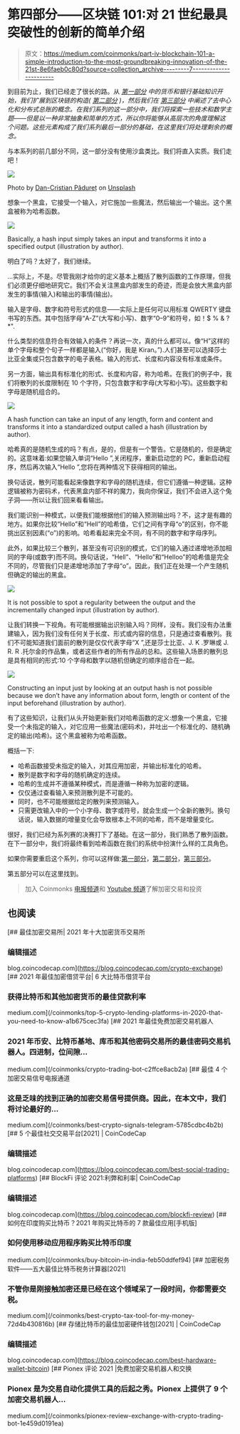 # 第四部分——区块链 101:对 21 世纪最具突破性的创新的简单介绍

> 原文：<https://medium.com/coinmonks/part-iv-blockchain-101-a-simple-introduction-to-the-most-groundbreaking-innovation-of-the-21st-8e6faeb0c80d?source=collection_archive---------7----------------------->

到目前为止，我们已经走了很长的路。从 [*第一部分*](https://kiranbanakar.medium.com/part-i-blockchain-101-a-simple-introduction-to-the-most-groundbreaking-innovation-of-the-21st-c81d5fa16e8e) *中的货币和银行基础知识开始，我们扩展到区块链的构造(* [*第二部分*](https://kiranbanakar.medium.com/part-ii-blockchain-101-a-simple-introduction-to-the-most-groundbreaking-innovation-of-the-21st-26e66bb3da17) *)，然后我们在* [*第三部分*](https://kiranbanakar.medium.com/part-iii-blockchain-101-a-simple-introduction-to-the-most-groundbreaking-innovation-of-the-21st-a6c303ddff12) *中阐述了去中心化和分布式总账的概念。在我们系列的这一部分中，我们将探索一些技术和数学主题——但是以一种非常抽象和简单的方式，所以你将能够从高层次的角度理解这个问题。这些元素构成了我们系列最后一部分的基础，在这里我们将处理剩余的概念。*

与本系列的前几部分不同，这一部分没有使用沙盒类比。我们将直入实质。我们走吧！

![](img/c57d999cad3c02ede4d69d276aa0ad4a.png)

Photo by [Dan-Cristian Pădureț](https://unsplash.com/@dancristianp?utm_source=medium&utm_medium=referral) on [Unsplash](https://unsplash.com?utm_source=medium&utm_medium=referral)

想象一个黑盒，它接受一个输入，对它施加一些魔法，然后输出一个输出。这个黑盒被称为哈希函数。

![](img/4a341b81886429d00cb1ea1322ac9365.png)

Basically, a hash input simply takes an input and transforms it into a specified output (illustration by author).

明白了吗？太好了，我们继续。

…实际上，不是。尽管我刚才给你的定义基本上概括了散列函数的工作原理，但我们必须更仔细地研究它。我们不会关注黑盒内部发生的奇迹，而是会放大黑盒内部发生的事情(输入)和输出的事情(输出)。

输入是字母、数字和符号形式的信息——实际上是任何可以用标准 QWERTY 键盘书写的东西。其中包括字母“A-Z”(大写和小写)、数字“0–9”和符号，如！$ % & ?*".

什么类型的信息符合有效输入的条件？再说一次，真的什么都可以。像“H”这样的单个字母和整个句子一样都是输入(“你好，我是 Kiran。”).人们甚至可以选择莎士比亚全集或只包含数字的电子表格。输入的形式、长度和内容没有标准或条件。

另一方面，输出具有标准化的形式、长度和内容，称为哈希。在我们的例子中，我们将散列的长度限制在 10 个字符，只包含数字和字母(大写和小写)。这些数字和字母是随机组合的。

![](img/44719b0e21f7bc630302dd80befc52be.png)

A hash function can take an input of any length, form and content and transforms it into a standardized output called a hash (illustration by author).

哈希真的是随机生成的吗？有点，是的，但是有一个警告。它是随机的，但是确定的。这意味着:如果您输入单词“Hello ”,关闭程序，重新启动您的 PC，重新启动程序，然后再次输入“Hello ”,您将在两种情况下获得相同的输出。

换句话说，散列可能看起来像数字和字母的随机连续，但它们遵循一种逻辑。这种逻辑被称为密码术，代表黑盒内部不祥的魔力，我向你保证，我们不会进入这个兔子洞——所以让我们回来看看输出。

我们能识别一种模式，以便我们能根据他们的输入预测输出吗？不，这才是有趣的地方。如果你比较“Hello”和“Hell”的哈希值，它们之间有字母“o”的区别，你不能挑出区别因素(“o”)的影响。哈希看起来完全不同，有不同的数字和字母序列。

此外，如果比较三个散列，甚至没有可识别的模式，它们的输入通过递增地添加相同的字母(或数字)而不同。换句话说，“Hell”、“Hello”和“Helloo”的哈希值是完全不同的，尽管我们只是递增地添加了字母“o”。因此，我们正在处理一个产生随机但确定的输出的黑盒。

![](img/54854ddd6569b3f7e5d3030af3247f81.png)

It is not possible to spot a regularity between the output and the incrementally changed input (illustration by author).

让我们转换一下视角。有可能根据输出识别输入吗？同样，没有。我们没有办法重建输入，因为我们没有任何关于长度、形式或内容的信息，只是通过查看散列。我们不可能知道我们面前的散列是仅仅代表字母“X ”,还是莎士比亚、J. K .罗琳或 J. R. R .托尔金的作品集，或者这些作者的所有作品的总和。这些输入场景的散列总是具有相同的形式:10 个字母和数字以随机但确定的顺序组合在一起。

![](img/1fb934af6ae8fa46bd38603dd7ee1c33.png)

Constructing an input just by looking at an output hash is not possible because we don’t have any information about form, length or content of the input beforehand (illustration by author).

有了这些知识，让我们从头开始更新我们对哈希函数的定义:想象一个黑盒，它接受一个未指定的输入，对它应用一些魔法(密码术)，并吐出一个标准化的、随机确定的输出(哈希)。这个黑盒被称为哈希函数。

概括一下:

*   哈希函数接受未指定的输入，对其应用加密，并输出标准化的哈希。
*   散列是数字和字母的随机确定的连续。
*   哈希的生成并不遵循某种模式，而是遵循一种称为加密的逻辑。
*   仅仅通过查看输入来预测散列是不可能的。
*   同时，也不可能根据给定的散列来预测输入。
*   只需更改输入中的一个小字母、数字或符号，就会生成一个全新的散列。换句话说，输入数据的增量变化会导致根本上不同的哈希，而不是增量变化。

很好，我们已经为系列赛的决赛打下了基础。在这一部分，我们熟悉了散列函数。在下一部分中，我们将最终看到哈希函数在我们的系统中扮演什么样的工具角色。

如果你需要重启这个系列，你可以这样做:[第一部分](https://kiranbanakar.medium.com/part-i-blockchain-101-a-simple-introduction-to-the-most-groundbreaking-innovation-of-the-21st-c81d5fa16e8e)，[第二部分](https://kiranbanakar.medium.com/part-ii-blockchain-101-a-simple-introduction-to-the-most-groundbreaking-innovation-of-the-21st-26e66bb3da17)，[第三部分](https://kiranbanakar.medium.com/part-iii-blockchain-101-a-simple-introduction-to-the-most-groundbreaking-innovation-of-the-21st-a6c303ddff12)。

第五部分可以在这里找到。

> 加入 Coinmonks [电报频道](https://t.me/coincodecap)和 [Youtube 频道](https://www.youtube.com/c/coinmonks/videos)了解加密交易和投资

## 也阅读

[](https://blog.coincodecap.com/crypto-exchange) [## 最佳加密交易所| 2021 年十大加密货币交易所

### 编辑描述

blog.coincodecap.com](https://blog.coincodecap.com/crypto-exchange) [](/coinmonks/top-5-crypto-lending-platforms-in-2020-that-you-need-to-know-a1b675cec3fa) [## 2021 年最佳加密借贷平台| 6 大比特币借贷平台

### 获得比特币和其他加密货币的最佳贷款利率

medium.com](/coinmonks/top-5-crypto-lending-platforms-in-2020-that-you-need-to-know-a1b675cec3fa) [](/coinmonks/crypto-trading-bot-c2ffce8acb2a) [## 2021 年最佳免费加密交易机器人

### 2021 年币安、比特币基地、库币和其他密码交易所的最佳密码交易机器人。四进制，位间隙…

medium.com](/coinmonks/crypto-trading-bot-c2ffce8acb2a) [](/coinmonks/best-crypto-signals-telegram-5785cdbc4b2b) [## 最佳 4 个加密交易信号电报通道

### 这是乏味的找到正确的加密交易信号提供商。因此，在本文中，我们将讨论最好的…

medium.com](/coinmonks/best-crypto-signals-telegram-5785cdbc4b2b)  [## 5 个最佳社交交易平台[2021] | CoinCodeCap

### 编辑描述

blog.coincodecap.com](https://blog.coincodecap.com/best-social-trading-platforms) [](https://blog.coincodecap.com/blockfi-review) [## BlockFi 评论 2021:利弊和利率| CoinCodeCap

### 编辑描述

blog.coincodecap.com](https://blog.coincodecap.com/blockfi-review) [](/coinmonks/buy-bitcoin-in-india-feb50ddfef94) [## 如何在印度购买比特币？2021 年购买比特币的 7 款最佳应用[手机版]

### 如何使用移动应用程序购买比特币印度

medium.com](/coinmonks/buy-bitcoin-in-india-feb50ddfef94) [](/coinmonks/best-crypto-tax-tool-for-my-money-72d4b430816b) [## 加密税务软件——五大最佳比特币税务计算器[2021]

### 不管你是刚接触加密还是已经在这个领域呆了一段时间，你都需要交税。

medium.com](/coinmonks/best-crypto-tax-tool-for-my-money-72d4b430816b) [](https://blog.coincodecap.com/best-hardware-wallet-bitcoin) [## 存储比特币的最佳加密硬件钱包[2021] | CoinCodeCap

### 编辑描述

blog.coincodecap.com](https://blog.coincodecap.com/best-hardware-wallet-bitcoin) [](/coinmonks/pionex-review-exchange-with-crypto-trading-bot-1e459d0191ea) [## Pionex 评论 2021 |免费加密交易机器人和交换

### Pionex 是为交易自动化提供工具的后起之秀。Pionex 上提供了 9 个加密交易机器人…

medium.com](/coinmonks/pionex-review-exchange-with-crypto-trading-bot-1e459d0191ea)